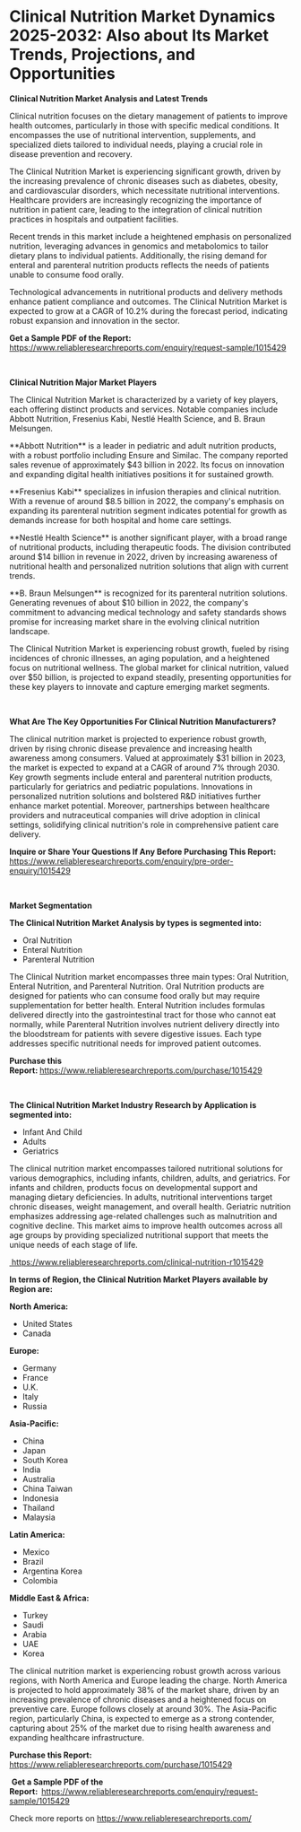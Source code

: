 <p><h1>Clinical Nutrition Market Dynamics 2025-2032: Also about Its Market Trends, Projections, and Opportunities</h1></p><p><strong>Clinical Nutrition Market Analysis and Latest Trends</strong></p>
<p><p>Clinical nutrition focuses on the dietary management of patients to improve health outcomes, particularly in those with specific medical conditions. It encompasses the use of nutritional intervention, supplements, and specialized diets tailored to individual needs, playing a crucial role in disease prevention and recovery. </p><p>The Clinical Nutrition Market is experiencing significant growth, driven by the increasing prevalence of chronic diseases such as diabetes, obesity, and cardiovascular disorders, which necessitate nutritional interventions. Healthcare providers are increasingly recognizing the importance of nutrition in patient care, leading to the integration of clinical nutrition practices in hospitals and outpatient facilities. </p><p>Recent trends in this market include a heightened emphasis on personalized nutrition, leveraging advances in genomics and metabolomics to tailor dietary plans to individual patients. Additionally, the rising demand for enteral and parenteral nutrition products reflects the needs of patients unable to consume food orally. </p><p>Technological advancements in nutritional products and delivery methods enhance patient compliance and outcomes. The Clinical Nutrition Market is expected to grow at a CAGR of 10.2% during the forecast period, indicating robust expansion and innovation in the sector.</p></p>
<p><strong>Get a Sample PDF of the Report:&nbsp;</strong> <a href="https://www.reliableresearchreports.com/enquiry/request-sample/1015429?utm_campaign=2298&utm_medium=2&utm_source=Github&utm_content=ia&utm_term=05032025&utm_id=clinical-nutrition">https://www.reliableresearchreports.com/enquiry/request-sample/1015429</a></p>
<p>&nbsp;</p>
<p><strong>Clinical Nutrition Major Market Players</strong></p>
<p><p>The Clinical Nutrition Market is characterized by a variety of key players, each offering distinct products and services. Notable companies include Abbott Nutrition, Fresenius Kabi, Nestlé Health Science, and B. Braun Melsungen.</p><p>**Abbott Nutrition** is a leader in pediatric and adult nutrition products, with a robust portfolio including Ensure and Similac. The company reported sales revenue of approximately $43 billion in 2022. Its focus on innovation and expanding digital health initiatives positions it for sustained growth.</p><p>**Fresenius Kabi** specializes in infusion therapies and clinical nutrition. With a revenue of around $8.5 billion in 2022, the company's emphasis on expanding its parenteral nutrition segment indicates potential for growth as demands increase for both hospital and home care settings.</p><p>**Nestlé Health Science** is another significant player, with a broad range of nutritional products, including therapeutic foods. The division contributed around $14 billion in revenue in 2022, driven by increasing awareness of nutritional health and personalized nutrition solutions that align with current trends.</p><p>**B. Braun Melsungen** is recognized for its parenteral nutrition solutions. Generating revenues of about $10 billion in 2022, the company's commitment to advancing medical technology and safety standards shows promise for increasing market share in the evolving clinical nutrition landscape.</p><p>The Clinical Nutrition Market is experiencing robust growth, fueled by rising incidences of chronic illnesses, an aging population, and a heightened focus on nutritional wellness. The global market for clinical nutrition, valued over $50 billion, is projected to expand steadily, presenting opportunities for these key players to innovate and capture emerging market segments.</p></p>
<p>&nbsp;</p>
<p><strong>What Are The Key Opportunities For Clinical Nutrition Manufacturers?</strong></p>
<p><p>The clinical nutrition market is projected to experience robust growth, driven by rising chronic disease prevalence and increasing health awareness among consumers. Valued at approximately $31 billion in 2023, the market is expected to expand at a CAGR of around 7% through 2030. Key growth segments include enteral and parenteral nutrition products, particularly for geriatrics and pediatric populations. Innovations in personalized nutrition solutions and bolstered R&D initiatives further enhance market potential. Moreover, partnerships between healthcare providers and nutraceutical companies will drive adoption in clinical settings, solidifying clinical nutrition's role in comprehensive patient care delivery.</p></p>
<p><strong>Inquire or Share Your Questions If Any Before Purchasing This Report:</strong> <a href="https://www.reliableresearchreports.com/enquiry/pre-order-enquiry/1015429?utm_campaign=2298&utm_medium=2&utm_source=Github&utm_content=ia&utm_term=05032025&utm_id=clinical-nutrition">https://www.reliableresearchreports.com/enquiry/pre-order-enquiry/1015429</a></p>
<p>&nbsp;</p>
<p><strong>Market Segmentation</strong></p>
<p><strong>The Clinical Nutrition Market Analysis by types is segmented into:</strong></p>
<p><ul><li>Oral Nutrition</li><li>Enteral Nutrition</li><li>Parenteral Nutrition</li></ul></p>
<p><p>The Clinical Nutrition market encompasses three main types: Oral Nutrition, Enteral Nutrition, and Parenteral Nutrition. Oral Nutrition products are designed for patients who can consume food orally but may require supplementation for better health. Enteral Nutrition includes formulas delivered directly into the gastrointestinal tract for those who cannot eat normally, while Parenteral Nutrition involves nutrient delivery directly into the bloodstream for patients with severe digestive issues. Each type addresses specific nutritional needs for improved patient outcomes.</p></p>
<p><strong>Purchase this Report:&nbsp;</strong><a href="https://www.reliableresearchreports.com/purchase/1015429?utm_campaign=2298&utm_medium=2&utm_source=Github&utm_content=ia&utm_term=05032025&utm_id=clinical-nutrition">https://www.reliableresearchreports.com/purchase/1015429</a></p>
<p>&nbsp;</p>
<p><strong>The Clinical Nutrition Market Industry Research by Application is segmented into:</strong></p>
<p><ul><li>Infant And Child</li><li>Adults</li><li>Geriatrics</li></ul></p>
<p><p>The clinical nutrition market encompasses tailored nutritional solutions for various demographics, including infants, children, adults, and geriatrics. For infants and children, products focus on developmental support and managing dietary deficiencies. In adults, nutritional interventions target chronic diseases, weight management, and overall health. Geriatric nutrition emphasizes addressing age-related challenges such as malnutrition and cognitive decline. This market aims to improve health outcomes across all age groups by providing specialized nutritional support that meets the unique needs of each stage of life.</p></p>
<p><a href="https://www.reliableresearchreports.com/clinical-nutrition-r1015429?utm_campaign=2298&utm_medium=2&utm_source=Github&utm_content=ia&utm_term=05032025&utm_id=clinical-nutrition">&nbsp;https://www.reliableresearchreports.com/clinical-nutrition-r1015429</a></p>
<p><strong>In terms of Region, the Clinical Nutrition Market Players available by Region are:</strong></p>
<p>
    <p> <strong> North America: </strong>
        <ul>
            <li>United States</li>
            <li>Canada</li>
        </ul>
        </p> 
    <p> <strong> Europe: </strong>
        <ul>
            <li>Germany</li>
            <li>France</li>
            <li>U.K.</li>
            <li>Italy</li>
            <li>Russia</li>
        </ul>
        </p> 
    <p> <strong> Asia-Pacific: </strong>
        <ul>
            <li>China</li>
            <li>Japan</li>
            <li>South Korea</li>
            <li>India</li>
            <li>Australia</li>
            <li>China Taiwan</li>
            <li>Indonesia</li>
            <li>Thailand</li>
            <li>Malaysia</li>
        </ul>
        </p> 
    <p> <strong> Latin America: </strong>
        <ul>
            <li>Mexico</li>
            <li>Brazil</li>
            <li>Argentina Korea</li>
            <li>Colombia</li>
        </ul>
        </p> 
    <p> <strong> Middle East & Africa: </strong>
        <ul>
            <li>Turkey</li>
            <li>Saudi</li>
            <li>Arabia</li>
            <li>UAE</li>
            <li>Korea</li>
        </ul>
    </p>
    </p>
<p><p>The clinical nutrition market is experiencing robust growth across various regions, with North America and Europe leading the charge. North America is projected to hold approximately 38% of the market share, driven by an increasing prevalence of chronic diseases and a heightened focus on preventive care. Europe follows closely at around 30%. The Asia-Pacific region, particularly China, is expected to emerge as a strong contender, capturing about 25% of the market due to rising health awareness and expanding healthcare infrastructure.</p></p>
<p><strong>Purchase this Report: </strong><a href="https://www.reliableresearchreports.com/purchase/1015429?utm_campaign=2298&utm_medium=2&utm_source=Github&utm_content=ia&utm_term=05032025&utm_id=clinical-nutrition">https://www.reliableresearchreports.com/purchase/1015429</a></p>
<p>&nbsp;<strong>Get a Sample PDF of the Report:&nbsp;&nbsp;</strong><a href="https://www.reliableresearchreports.com/enquiry/request-sample/1015429?utm_campaign=2298&utm_medium=2&utm_source=Github&utm_content=ia&utm_term=05032025&utm_id=clinical-nutrition">https://www.reliableresearchreports.com/enquiry/request-sample/1015429</a></p>
<p><strong></strong></p>
<p>Check more reports on <a href="https://www.reliableresearchreports.com/?utm_campaign=2298&utm_medium=2&utm_source=Github&utm_content=ia&utm_term=05032025&utm_id=clinical-nutrition">https://www.reliableresearchreports.com/</a></p>